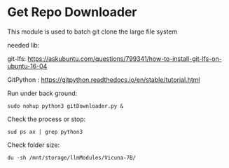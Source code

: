 # Get Repo Downloader



This module is used to batch git clone the large file system 

needed lib:

git-lfs: https://askubuntu.com/questions/799341/how-to-install-git-lfs-on-ubuntu-16-04

GitPython : https://gitpython.readthedocs.io/en/stable/tutorial.html

Run under back ground:

```
sudo nohup python3 gitDownloader.py &
```

Check the process or stop:

```
sud ps ax | grep python3
```

Check folder size:

```
du -sh /mnt/storage/llmModules/Vicuna-7B/
```

